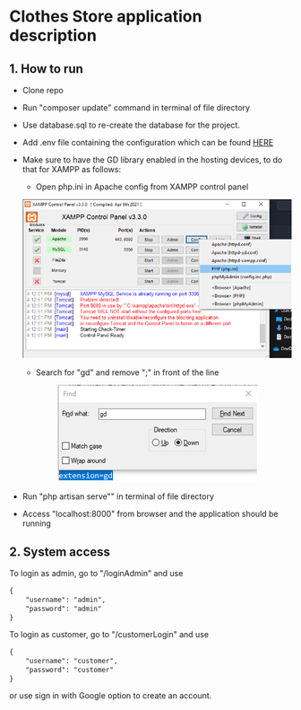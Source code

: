 # Clothes Store application description

## 1. How to run

- Clone repo

- Run "composer update" command in terminal of file directory

- Use database.sql to re-create the database for the project.

- Add .env file containing the configuration which can be found [HERE](https://drive.google.com/file/d/1HbktvUbadsGQMP8_pPJe6rC4jthWENpu/view?usp=sharing)

- Make sure to have the GD library enabled in the hosting devices, to do that for XAMPP as follows:

  + Open php.ini in Apache config from XAMPP control panel
  <p align="center">
    <img src="demo_images/xampp_control.png" alt="XAMPP Control Panel">
  </p>

  + Search for "gd" and remove ";" in front of the line

  <p align="center">
    <img src="demo_images/gd.png" alt="Remove ; for gd line">
  </p>

- Run "php artisan serve"" in terminal of file directory

- Access "localhost:8000" from browser and the application should be running

## 2. System access

To login as admin, go to "/loginAdmin" and use
```
{
    "username": "admin",
    "password": "admin"
}
```

To login as customer, go to "/customerLogin" and use
```
{
    "username": "customer",
    "password": "customer"
}
```
or use sign in with Google option to create an account.